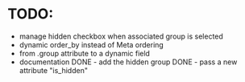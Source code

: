 TODO:
=====

  - manage hidden checkbox when associated group is selected
  - dynamic order_by instead of Meta ordering
  - from .group attribute to a dynamic field
  - documentation
  DONE - add the hidden group
  DONE - pass a new attribute "is_hidden"
